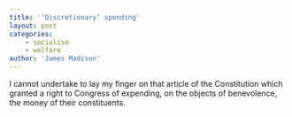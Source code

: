 ```yaml
---
title: '‘Discretionary’ spending'
layout: post
categories:
    - socialism
    - welfare
author: 'James Madison'
---
```


I cannot undertake to lay my finger on that article of the Constitution which granted a right to Congress of expending, on the objects of benevolence, the money of their constituents.
